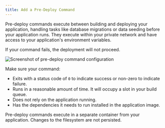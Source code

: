 ```yaml
---
title: Add a Pre-Deploy Command
---
```


Pre-deploy commands execute between building and deploying your application, handling tasks like database migrations or data seeding before your application runs.
They execute within your private network and have access to your application's environment variables.

If your command fails, the deployment will not proceed.

<Image
src="https://res.cloudinary.com/railway/image/upload/v1736533539/docs/pre-deploy-command_sp1zqh.png"
alt="Screenshot of pre-deploy command configuration"
layout="intrinsic"
width={1494} height={644} quality={80} />

Make sure your command:

- Exits with a status code of `0` to indicate success or non-zero to indicate failure.
- Runs in a reasonable amount of time. It will occupy a slot in your build queue.
- Does not rely on the application running.
- Has the dependencies it needs to run installed in the application image.

<Banner variant="warning">Pre-deploy commands execute in a separate container from your application. Changes to the filesystem are not persisted.</Banner>
